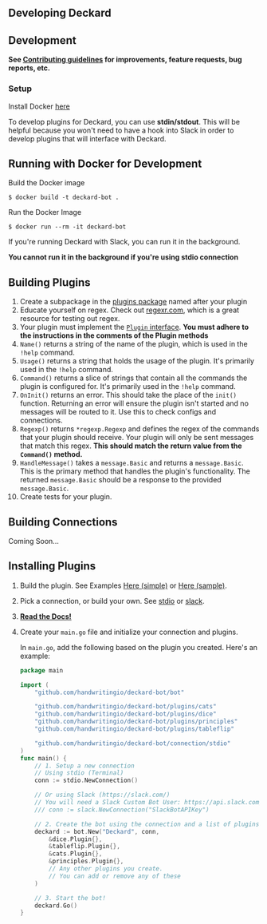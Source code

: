 Developing Deckard
----------

## Development

**See [Contributing guidelines](CONTRIBUTING.md) for improvements, feature requests,
bug reports, etc.**

### Setup

Install Docker [here](https://docs.docker.com/installation/)

To develop plugins for Deckard, you can use **stdin/stdout**. This will be
helpful because you won't need to have a hook into Slack in order to develop
plugins that will interface with Deckard.

## Running with Docker for Development

Build the Docker image

	$ docker build -t deckard-bot .

Run the Docker Image

	$ docker run --rm -it deckard-bot

If you're running Deckard with Slack, you can run it in the background.

**You cannot run it in the background if you're using stdio connection**

## Building Plugins

1. Create a subpackage in the [plugins package](plugins) named after your plugin
1. Educate yourself on regex. Check out [regexr.com](http://www.regexr.com/),
which is a great resource for testing out regex.
1. Your plugin must implement the [`Plugin` interface](plugins/plugin.go#L62).
**You must adhere to the instructions in the comments of the Plugin methods**
  1. `Name()` returns a string of the name of the plugin, which is used in the `!help` command.
  1. `Usage()` returns a string that holds the usage of the plugin.
	It's primarily used in the `!help` command.
  1. `Command()` returns a slice of strings that contain all the commands the
	plugin is configured for. It's primarily used in the `!help` command.
  1. `OnInit()` returns an error. This should take the place of the `init()` function.
	Returning an error will ensure the plugin isn't started and no messages will
	be routed to it. Use this to check configs and connections.
  1. `Regexp()` returns `*regexp.Regexp` and defines the regex of the commands
	that your plugin should receive. Your plugin will only be sent messages that
	match this regex. **This should match the return value from the `Command()` method.**
  1. `HandleMessage()` takes a `message.Basic` and returns a `message.Basic`.
	This is the primary method that handles the plugin's functionality.
	The returned `message.Basic` should be a response to the provided `message.Basic`.
1. Create tests for your plugin.

## Building Connections

Coming Soon...

## Installing Plugins

1. Build the plugin. See Examples [Here (simple)](plugins/tableflip/tableflip.go)
or [Here (sample)](plugins/sample/sample.go).

1. Pick a connection, or build your own. See [stdio](connections/stdio/stdio.go)
or [slack](connections/slack/slack.go).

1. **[Read the Docs!](https://godoc.org/github.com/handwritingio/deckard-bot)**

1. Create your `main.go` file and initialize your connection and plugins.

	In `main.go`, add the following based on the plugin you created. Here's an example:

	```go
	package main

	import (
		"github.com/handwritingio/deckard-bot/bot"

		"github.com/handwritingio/deckard-bot/plugins/cats"
		"github.com/handwritingio/deckard-bot/plugins/dice"
		"github.com/handwritingio/deckard-bot/plugins/principles"
		"github.com/handwritingio/deckard-bot/plugins/tableflip"

		"github.com/handwritingio/deckard-bot/connection/stdio"
	)
	func main() {
		// 1. Setup a new connection
		// Using stdio (Terminal)
		conn := stdio.NewConnection()

		// Or using Slack (https://slack.com/)
		// You will need a Slack Custom Bot User: https://api.slack.com/bot-users#custom_bot_users
		/// conn := slack.NewConnection("SlackBotAPIKey")

		// 2. Create the bot using the connection and a list of plugins
		deckard := bot.New("Deckard", conn,
			&dice.Plugin{},
			&tableflip.Plugin{},
			&cats.Plugin{},
			&principles.Plugin{},
			// Any other plugins you create.
			// You can add or remove any of these
		)

		// 3. Start the bot!
		deckard.Go()
	}
	```
